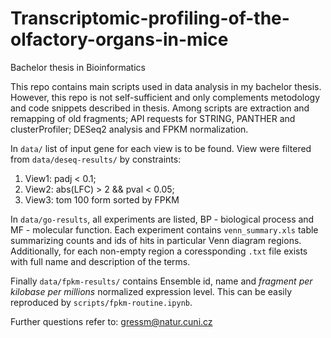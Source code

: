 # Transcriptomic-profiling-of-the-olfactory-organs-in-mice
Bachelor thesis in Bioinformatics

This repo contains main scripts used in data analysis in my bachelor thesis. However, this repo is not self-sufficient and only complements metodology and code snippets described in thesis. Among scripts are extraction and remapping of old fragments; API requests for STRING, PANTHER and clusterProfiler; DESeq2 analysis and FPKM normalization.

In `data/` list of input gene for each view is to be found. View were filtered from `data/deseq-results/` by constraints:
1. View1: padj < 0.1;
2. View2: abs(LFC) > 2 && pval < 0.05;
3. View3: tom 100 form sorted by FPKM

In `data/go-results`, all experiments are listed, BP - biological process and MF - molecular function. Each experiment contains `venn_summary.xls` table summarizing counts and ids of hits in particular Venn diagram regions. Additionally, for each non-empty region a coressponding `.txt` file exists with full name and description of the terms.

Finally `data/fpkm-results/` contains Ensemble id, name and *fragment per kilobase per millions* normalized expression level. This can be easily reproduced by `scripts/fpkm-routine.ipynb`.

Further questions refer to: gressm@natur.cuni.cz
